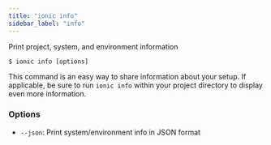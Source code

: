 ```yaml
---
title: "ionic info"
sidebar_label: "info"
---
```





Print project, system, and environment information

```shell
$ ionic info [options]
```

This command is an easy way to share information about your setup. If applicable, be sure to run `ionic info` within your project directory to display even more information.

### Options

 - `--json`: Print system/environment info in JSON format 
      
